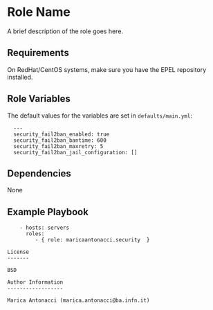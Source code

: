 Role Name
=========

A brief description of the role goes here.

Requirements
------------

On RedHat/CentOS systems, make sure you have the EPEL repository installed.


Role Variables
--------------

The default values for the variables are set in `defaults/main.yml`:

```
  ---
  security_fail2ban_enabled: true
  security_fail2ban_bantime: 600
  security_fail2ban_maxretry: 5
  security_fail2ban_jail_configuration: []
```


Dependencies
------------

None

Example Playbook
----------------

```
    - hosts: servers
      roles:
         - { role: maricaantonacci.security  }

License
-------

BSD

Author Information
------------------

Marica Antonacci (marica.antonacci@ba.infn.it)
